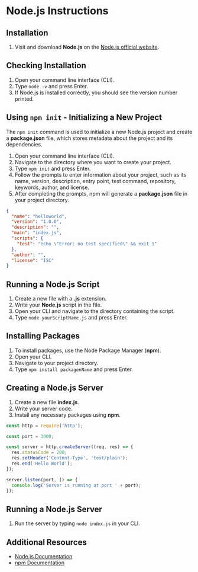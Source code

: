 # Node.js Instructions

## Installation
1. Visit and download **Node.js** on the [Node.js official website](https://nodejs.org/).

## Checking Installation
1. Open your command line interface (CLI).
2. Type `node -v` and press Enter.
3. If Node.js is installed correctly, you should see the version number printed.

## Using `npm init` - Initializing a New Project

The `npm init` command is used to initialize a new Node.js project and create a **package.json** file, which stores metadata about the project and its dependencies.

1. Open your command line interface (CLI).
2. Navigate to the directory where you want to create your project.
3. Type `npm init` and press Enter.
4. Follow the prompts to enter information about your project, such as its name, version, description, entry point, test command, repository, keywords, author, and license.
5. After completing the prompts, npm will generate a **package.json** file in your project directory.

```json
{
  "name": "helloworld",
  "version": "1.0.0",
  "description": "",
  "main": "index.js",
  "scripts": {
    "test": "echo \"Error: no test specified\" && exit 1"
  },
  "author": "",
  "license": "ISC"
}
```

## Running a Node.js Script
1. Create a new file with a **.js** extension.
2. Write your **Node.js** script in the file.
3. Open your CLI and navigate to the directory containing the script.
4. Type `node yourScriptName.js` and press Enter.

## Installing Packages
1. To install packages, use the Node Package Manager (**npm**).
2. Open your CLI.
3. Navigate to your project directory.
4. Type `npm install packagenName` and press Enter.

## Creating a Node.js Server

1. Create a new file **index.js**. 
2. Write your server code.
3. Install any necessary packages using **npm**.

```javascript
const http = require('http');

const port = 3000;

const server = http.createServer((req, res) => {
  res.statusCode = 200;
  res.setHeader('Content-Type', 'text/plain');
  res.end('Hello World');
});

server.listen(port, () => {
  console.log('Server is running at port ' + port);
});
```

## Running a Node.js Server

1. Run the server by typing `node index.js` in your CLI.

## Additional Resources
- [Node.js Documentation](https://nodejs.org/en/docs/)
- [npm Documentation](https://docs.npmjs.com/)
